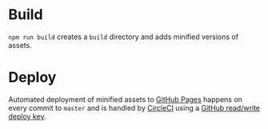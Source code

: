 # Build

`npm run build` creates a `build` directory and adds minified versions of assets.

# Deploy

Automated deployment of minified assets to [GitHub Pages](https://pages.github.com/) happens on every commit to `master` and is handled by [CircleCI](https://circleci.com/) using a [GitHub read/write deploy key](https://circleci.com/docs/2.0/gh-bb-integration/#adding-readwrite-deployment-keys-to-github-or-bitbucket).
